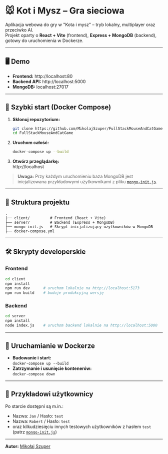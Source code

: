 # 🐭 Kot i Mysz – Gra sieciowa

Aplikacja webowa do gry w "Kota i mysz" – tryb lokalny, multiplayer oraz przeciwko AI.  
Projekt oparty o **React + Vite** (frontend), **Express + MongoDB** (backend), gotowy do uruchomienia w Dockerze.

---

## 🖥️ Demo

- **Frontend:** http://localhost:80  
- **Backend API:** http://localhost:5000  
- **MongoDB:** localhost:27017

---

## 🚀 Szybki start (Docker Compose)

1. **Sklonuj repozytorium:**
   ```sh
   git clone https://github.com/MikolajSzuper/FullStackMouseAndCatGame.git
   cd FullStackMouseAndCatGame
   ```

2. **Uruchom całość:**
   ```sh
   docker-compose up --build
   ```

3. **Otwórz przeglądarkę:**  
   http://localhost

> **Uwaga:** Przy każdym uruchomieniu baza MongoDB jest inicjalizowana przykładowymi użytkownikami z pliku [`mongo-init.js`](mongo-init.js).

---

## 🧩 Struktura projektu

```
.
├── client/         # Frontend (React + Vite)
├── server/         # Backend (Express + MongoDB)
├── mongo-init.js   # Skrypt inicjalizujący użytkowników w MongoDB
├── docker-compose.yml
```

---

## 🛠️ Skrypty developerskie

### Frontend

```sh
cd client
npm install
npm run dev      # uruchom lokalnie na http://localhost:5173
npm run build    # buduje produkcyjną wersję
```

### Backend

```sh
cd server
npm install
node index.js    # uruchom backend lokalnie na http://localhost:5000
```

---

## 🐳 Uruchamianie w Dockerze

- **Budowanie i start:**  
  `docker-compose up --build`
- **Zatrzymanie i usunięcie kontenerów:**  
  `docker-compose down`

---

## 👤 Przykładowi użytkownicy

Po starcie dostępni są m.in.:
- Nazwa: `Jan` / Hasło: `test`
- Nazwa: `Robert` / Hasło: `test`
- oraz kilkudziesięciu innych testowych użytkowników z hasłem `test` (patrz [`mongo-init.js`](mongo-init.js))

---

**Autor:** [Mikołaj Szuper](https://github.com/MikolajSzuper)